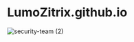 # LumoZitrix.github.io

![security-team (2)](https://github.com/LumoZitrix/LumoZitrix.github.io/assets/66798139/45a3f4f6-601c-427b-bdcb-97b8269f915e)


